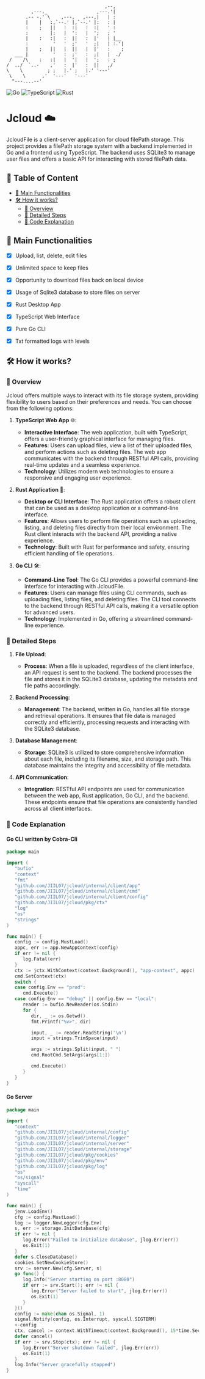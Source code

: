 ```
                                    ,--,    
         ,---._                  ,---.'|    
       .-- -.' \    ,---,   ,---,|   | :    
       |    |   :,`--.' |,`--.' |:   : |    
       :    ;   ||   :  :|   :  :|   ' :    
       :        |:   |  ':   |  ';   ; '    
       |    :   :|   :  ||   :  |'   | |__  
       :         '   '  ;'   '  ;|   | :.'| 
       |    ;   ||   |  ||   |  |'   :    ; 
   ___ |         '   :  ;'   :  ;|   |  ./  
 /    /\    :   :|   |  '|   |  ';   : ;    
/  ../  `..-    ,'   :  |'   :  ||   ,/     
\    \         ; ;   |.' ;   |.' '---'      
 \    \      ,'  '---'   '---'              
  "---....--'                               
```
![Go](https://img.shields.io/badge/go-%2300ADD8.svg?style=flat-square&logo=go&logoColor=white)
![TypeScript](https://img.shields.io/badge/TypeScript-3178C6?logo=TypeScript&logoColor=FFF&style=flat-square)
![Rust](https://img.shields.io/badge/Rust-%23000000.svg?style=flat-square&logo=rust&logoColor=white)

# Jcloud ☁️

JcloudFile is a client-server application for cloud filePath storage. This project provides a filePath storage system with a backend implemented in Go and a frontend using TypeScript. The backend uses SQLite3 to manage user files and offers a basic API for interacting with stored filePath data.
## 📇 Table of Content

* [📖 Main Functionalities](#-main-functionalities-)
* [🛠️ How it works?](#-how-it-works)
    * [🌟 Overview](#-overview-)
    * [📝 Detailed Steps](#-detailed-steps-)
    * [📄 Code Explanation](#-code-explanation-)


## 📖 Main Functionalities
- [x] Upload, list, delete, edit files
- [x] Unlimited space to keep files
- [x] Opportunity to download files back on local device
- [x] Usage of Sqlite3 database to store files on server
- [x] Rust Desktop App
- [x] TypeScript Web Interface
- [x] Pure Go CLI
- [x] Txt formatted logs with levels


## 🛠️ How it works?

### 🌟 Overview

Jcloud offers multiple ways to interact with its file storage system, providing flexibility to users based on their preferences and needs. You can choose from the following options:

1. **TypeScript Web App** 🌐:
    - **Interactive Interface**: The web application, built with TypeScript, offers a user-friendly graphical interface for managing files.
    - **Features**: Users can upload files, view a list of their uploaded files, and perform actions such as deleting files. The web app communicates with the backend through RESTful API calls, providing real-time updates and a seamless experience.
    - **Technology**: Utilizes modern web technologies to ensure a responsive and engaging user experience.

2. **Rust Application** 🦀:
    - **Desktop or CLI Interface**: The Rust application offers a robust client that can be used as a desktop application or a command-line interface.
    - **Features**: Allows users to perform file operations such as uploading, listing, and deleting files directly from their local environment. The Rust client interacts with the backend API, providing a native experience.
    - **Technology**: Built with Rust for performance and safety, ensuring efficient handling of file operations.

3. **Go CLI** 🛠️:
    - **Command-Line Tool**: The Go CLI provides a powerful command-line interface for interacting with JcloudFile.
    - **Features**: Users can manage files using CLI commands, such as uploading files, listing files, and deleting files. The CLI tool connects to the backend through RESTful API calls, making it a versatile option for advanced users.
    - **Technology**: Implemented in Go, offering a streamlined command-line experience.

### 📝 Detailed Steps
1. **File Upload**:
    - **Process**: When a file is uploaded, regardless of the client interface, an API request is sent to the backend. The backend processes the file and stores it in the SQLite3 database, updating the metadata and file paths accordingly.

2. **Backend Processing**:
    - **Management**: The backend, written in Go, handles all file storage and retrieval operations. It ensures that file data is managed correctly and efficiently, processing requests and interacting with the SQLite3 database.

3. **Database Management**:
    - **Storage**: SQLite3 is utilized to store comprehensive information about each file, including its filename, size, and storage path. This database maintains the integrity and accessibility of file metadata.

4. **API Communication**:
    - **Integration**: RESTful API endpoints are used for communication between the web app, Rust application, Go CLI, and the backend. These endpoints ensure that file operations are consistently handled across all client interfaces.

### 📄 Code Explanation

#### Go CLI written by Cobra-Cli

```go
package main

import (
   "bufio"
   "context"
   "fmt"
   "github.com/JIIL07/jcloud/internal/client/app"
   "github.com/JIIL07/jcloud/internal/client/cmd"
   "github.com/JIIL07/jcloud/internal/client/config"
   "github.com/JIIL07/jcloud/pkg/ctx"
   "log"
   "os"
   "strings"
)

func main() {
   config := config.MustLoad()
   appc, err := app.NewAppContext(config)
   if err != nil {
      log.Fatal(err)
   }
   ctx := jctx.WithContext(context.Background(), "app-context", appc)
   cmd.SetContext(ctx)
   switch {
   case config.Env == "prod":
      cmd.Execute()
   case config.Env == "debug" || config.Env == "local":
      reader := bufio.NewReader(os.Stdin)
      for {
         dir, _ := os.Getwd()
         fmt.Printf("%v>", dir)

         input, _ := reader.ReadString('\n')
         input = strings.TrimSpace(input)

         args := strings.Split(input, " ")
         cmd.RootCmd.SetArgs(args[1:])

         cmd.Execute()
      }
   }
}

```

#### Go Server 

```go
package main

import (
   "context"
   "github.com/JIIL07/jcloud/internal/config"
   "github.com/JIIL07/jcloud/internal/logger"
   "github.com/JIIL07/jcloud/internal/server"
   "github.com/JIIL07/jcloud/internal/storage"
   "github.com/JIIL07/jcloud/pkg/cookies"
   "github.com/JIIL07/jcloud/pkg/env"
   "github.com/JIIL07/jcloud/pkg/log"
   "os"
   "os/signal"
   "syscall"
   "time"
)

func main() {
   jenv.LoadEnv()
   cfg := config.MustLoad()
   log := logger.NewLogger(cfg.Env)
   s, err := storage.InitDatabase(cfg)
   if err != nil {
      log.Error("Failed to initialize database", jlog.Err(err))
      os.Exit(1)
   }
   defer s.CloseDatabase()
   cookies.SetNewCookieStore()
   srv := server.New(cfg.Server, s)
   go func() {
      log.Info("Server starting on port :8080")
      if err := srv.Start(); err != nil {
         log.Error("Server failed to start", jlog.Err(err))
         os.Exit(1)
      }
   }()
   config := make(chan os.Signal, 1)
   signal.Notify(config, os.Interrupt, syscall.SIGTERM)
   <-config
   ctx, cancel := context.WithTimeout(context.Background(), 15*time.Second)
   defer cancel()
   if err := srv.Stop(ctx); err != nil {
      log.Error("Server shutdown failed", jlog.Err(err))
      os.Exit(1)
   }
   log.Info("Server gracefully stopped")
}

```

